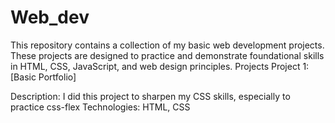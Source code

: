 # Web_dev
This repository contains a collection of my basic web development projects. These projects are designed to practice and demonstrate foundational skills in HTML, CSS, JavaScript, and web design principles.
Projects
Project 1: [Basic Portfolio]

Description: I did this project to sharpen my CSS skills, especially to practice css-flex
Technologies: HTML, CSS
